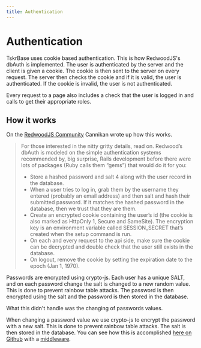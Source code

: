 ```yaml
---
title: Authentication
---
```

# Authentication

TskrBase uses cookie based authentication.  This is how RedwoodJS's dbAuth is implemented.  The user is authenticated by the server and the client is given a cookie.  The cookie is then sent to the server on every request.  The server then checks the cookie and if it is valid, the user is authenticated.  If the cookie is invalid, the user is not authenticated.

Every request to a page also includes a check that the user is logged in and calls to get their appropriate roles.

## How it works

On the [RedwoodJS Community](https://community.redwoodjs.com/t/dbauth-is-here-host-your-own-authentication-the-old-fashioned-way/2267#how-it-works-3) Cannikan wrote up how this works.  
> For those interested in the nitty gritty details, read on. Redwood’s dbAuth is modeled on the simple authentication systems recommended by, big surprise, Rails development before there were lots of packages (Ruby calls them “gems”) that would do it for you:
> - Store a hashed password and salt 4 along with the user record in the database.
> - When a user tries to log in, grab them by the username they entered (probably an email address) and then salt and hash their submitted password. If it matches the hashed password in the database, then we trust that they are them.
> - Create an encrypted cookie containing the user’s id (the cookie is also marked as HttpOnly 1, Secure and SameSite). The encryption key is an environment variable called SESSION_SECRET that’s created when the setup command is run.
> - On each and every request to the api side, make sure the cookie can be decrypted and double check that the user still exists in the database.
> - On logout, remove the cookie by setting the expiration date to the epoch (Jan 1, 1970).

Passwords are encrypted using crypto-js.  Each user has a unique SALT, and on each password change the salt is changed to a new random value.  This is done to prevent rainbow table attacks.  The password is then encrypted using the salt and the password is then stored in the database.

What this didn't handle was the changing of passwords values.

When changing a password value we use crypto-js to encrypt the password with a new salt.  This is done to prevent rainbow table attacks.  The salt is then stored in the database.  You can see how this is accomplished [here on Github](https://github.com/tskrio/tskrBase/blob/main/api/src/middlewares/user/hashPassword.js) with a [middleware](/docs/middleware).